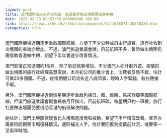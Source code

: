```yaml
---
layout: post
title: 澳門國際航班未完全恢復　旅遊業界稱出境團需借港中轉
date: 2023-02-20 08:57:50.000000000 +08:00
link: https://news.rthk.hk/rthk/ch/component/k2/1688571-20230220.htm
categories: rthk
---
```


澳門國際機場近期逐步重啟國際航線，方便了不少公幹或自由行旅客，旅行社收到出境團的查詢亦增加。不過，澳門旅遊業議會說，目前航班不多，暫時做出境團仍需借助香港做中轉，期望下半年會逐步改善情況。

澳門恢復正常通關約1個月，除了到訪旅客增加，不少澳門人亦計劃外遊。疫情前做出境團的旅行社經理高慧雯說，本月初公司的推介會上，消費者反應不錯，估計可做20多個團。不過，疫情期間公司流失近八成同事，現時人手緊絀，有些應接不暇。

另外，澳門國際機場近兩個星期逐步重啟包括日、韓、越南、馬來西亞等國際航線，但澳門旅遊業議會副會長翁月容指出，目前航班疏，每星期只約一班機，旅行社要做出境團仍要借助香港的航班解決問題。

她估計，澳門出境團恢復會比入境團進度慢和被動，希望下半年情況改善。業界亦需要時間觀察市場復蘇情況，適時補充人手，估計要回復到疫情前狀況，或要等一至兩年時間。
